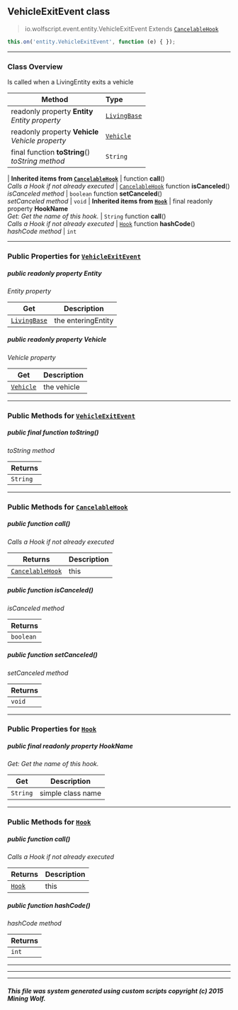## VehicleExitEvent __class__

>io.wolfscript.event.entity.VehicleExitEvent
>Extends [`CancelableHook`](../CancelableHook.md)
``` javascript
this.on('entity.VehicleExitEvent', function (e) { });
```


---

### Class Overview

Is called when a LivingEntity exits a vehicle

Method | Type   
--- | :--- 
 readonly property __Entity__ <br> _Entity property_ | [`LivingBase`](../../api/entity/living/LivingBase.md)
 readonly property __Vehicle__ <br> _Vehicle property_ | [`Vehicle`](../../api/entity/vehicle/Vehicle.md)
final function __toString__() <br> _toString method_ | `String`
 |
__Inherited items from [`CancelableHook`](../CancelableHook.md)__ |
 function __call__() <br> _Calls a Hook if not already executed_ | [`CancelableHook`](../CancelableHook.md)
 function __isCanceled__() <br> _isCanceled method_ | `boolean`
 function __setCanceled__() <br> _setCanceled method_ | `void`
 |
__Inherited items from [`Hook`](../Hook.md)__ |
final readonly property __HookName__ <br> _Get: Get the name of this hook._ | `String`
 function __call__() <br> _Calls a Hook if not already executed_ | [`Hook`](../Hook.md)
 function __hashCode__() <br> _hashCode method_ | `int`







---


### Public Properties for [`VehicleExitEvent`](VehicleExitEvent.md)

##### <a id='entity'></a>public  readonly property __Entity__

_Entity property_

Get | Description
--- | --- 
[`LivingBase`](../../api/entity/living/LivingBase.md) | the enteringEntity



##### <a id='vehicle'></a>public  readonly property __Vehicle__

_Vehicle property_

Get | Description
--- | --- 
[`Vehicle`](../../api/entity/vehicle/Vehicle.md) | the vehicle



---

### Public Methods for [`VehicleExitEvent`](VehicleExitEvent.md)

##### <a id='tostring'></a>public final function __toString__()

_toString method_

Returns | 
--- | 
`String` |


---

### Public Methods for [`CancelableHook`](../CancelableHook.md)

##### <a id='call'></a>public  function __call__()

_Calls a Hook if not already executed_

Returns | Description
--- | --- 
[`CancelableHook`](../CancelableHook.md) | this


##### <a id='iscanceled'></a>public  function __isCanceled__()

_isCanceled method_

Returns | 
--- | 
`boolean` |


##### <a id='setcanceled'></a>public  function __setCanceled__()

_setCanceled method_

Returns | 
--- | 
`void` |


---

### Public Properties for [`Hook`](../Hook.md)

##### <a id='hookname'></a>public final readonly property __HookName__

_Get: Get the name of this hook._

Get | Description
--- | --- 
`String` | simple class name



---

### Public Methods for [`Hook`](../Hook.md)

##### <a id='call'></a>public  function __call__()

_Calls a Hook if not already executed_

Returns | Description
--- | --- 
[`Hook`](../Hook.md) | this


##### <a id='hashcode'></a>public  function __hashCode__()

_hashCode method_

Returns | 
--- | 
`int` |


---


---


---


##### This file was system generated using custom scripts copyright (c) 2015 Mining Wolf.
	

